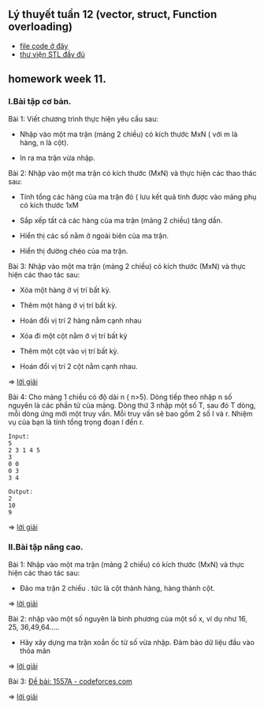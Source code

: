## Lý thuyết tuần 12 (vector, struct, Function overloading) 
- [file code ở đây](https://github.com/duymanhdoan/Guildline_ML/blob/master/C_Basic/week12/lythuyet_w12.cpp) 
- [thư viện STL đầy đủ](https://drive.google.com/file/d/1iqlQ1TmgGy_CKwZ0_9KPfu_ZHsnrT3Tu/view)

## homework week 11. 

### I.Bài tập cơ bản.
Bài 1: Viết chương trình thực hiện yêu cầu sau:

- Nhập vào một ma trận (mảng 2 chiều) có kích thước MxN ( với m là hàng, n là cột).

- In ra ma trận vừa nhập.

Bài 2: Nhập vào một ma trận có kích thước (MxN) và thực hiện các thao thác sau:

- Tính tổng các hàng của ma trận đó ( lưu kết quả tính được vào mảng phụ có kích thước 1xM

- Sắp xếp tất cả các hàng của ma trận (mảng 2 chiều) tăng dần.

- Hiển thị các số nằm ở ngoài biên của ma trận.

- Hiển thị đường chéo của ma trận.

Bài 3: Nhập vào một ma trận (mảng 2 chiều) có kích thước (MxN) và thực hiện các thao tác sau:

- Xóa một hàng ở vị trí bất kỳ.

- Thêm một hàng ở vị trí bất kỳ.

- Hoán đổi vị trí 2 hàng nằm cạnh nhau

- Xóa đi một cột nằm ở vị trí bất kỳ

- Thêm một cột vào vị trí bất kỳ.

- Hoán đổi vị trí 2 cột nằm cạnh nhau.

=> [lời giải](https://github.com/duymanhdoan/Guildline_ML/blob/master/C_Basic/week12/3A.cpp)

Bài 4: Cho mảng 1 chiều có độ dài n ( n>5). Dòng tiếp theo nhập n số nguyên là các phần tử của mảng. Dòng thứ 3 nhập một số T, sau đó T dòng, mỗi dòng ứng mới một truy vấn. Mỗi truy vấn sẽ bao gồm 2 số l và r. Nhiệm vụ của bạn là tính tổng trọng đoạn l đến r.
    
    Input: 
    5 
    2 3 1 4 5
    3
    0 0 
    0 3 
    3 4

    Output: 
    2 
    10 
    9

=> [lời giải](https://github.com/duymanhdoan/Guildline_ML/blob/master/C_Basic/week12/4A.cpp)

### II.Bài tập nâng cao.

Bài 1: Nhập vào một ma trận (mảng 2 chiều) có kích thước (MxN) và thực hiện các thao tác sau:
- Đảo ma trận 2 chiều . tức là cột thành hàng, hàng thành cột.

=> [lời giải](https://github.com/duymanhdoan/Guildline_ML/blob/master/C_Basic/week12/1B.cpp)

Bài 2: nhập vào một số nguyên là bình phương của một số x, ví dụ như 16, 25, 36,49,64…..
- Hãy xây dựng ma trận xoắn ốc từ số vừa nhập. Đảm bảo dữ liệu đầu vào thỏa mãn

=> [lời giải](https://github.com/duymanhdoan/Guildline_ML/blob/master/C_Basic/week12/2B.cpp)

Bài 3: [Đề bài: 1557A - codeforces.com](https://codeforces.com/contest/1557/problem/A)

=> [lời giải](https://github.com/duymanhdoan/Guildline_ML/blob/master/C_Basic/week12/3B.cpp)
